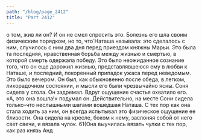 ```yaml
---
path: "/blog/page_2412"
title: "Part 2412"
---
```


о том, жив ли он? И он не смел спросить это.
Болезнь его шла своим физическим порядком, но то, что̀ Наташа называла: это сделалось с ним, случилось с ним два дня перед приездом княжны Марьи. Это была та последняя, нравственная борьба между жизнью и смертью, в которой смерть одержала победу. Это было неожиданное сознание того, что он еще дорожил жизнью, представлявшеюся ему в любви к Наташе, и последний, покоренный припадок ужаса перед неведомым.
Это было вечером. Он был, как обыкновенно после обеда, в легком, лихорадочном состоянии, и мысли его были чрезвычайно ясны. Соня сидела у стола. Он задремал. Вдруг ощущение счастья охватило его.
«А, это она вошла!» подумал он.
Действительно, на месте Сони сидела только-что неслышными шагами вошедшая Наташа.
С тех пор как она стала ходить за ним, он всегда испытывал это физическое ощущение ее близости. Она сидела на кресле, боком к нему, заслоняя собой от него свет свечи, и вязала чулок. 61(Она выучилась вязать чулки с тех пор, как раз князь Анд
